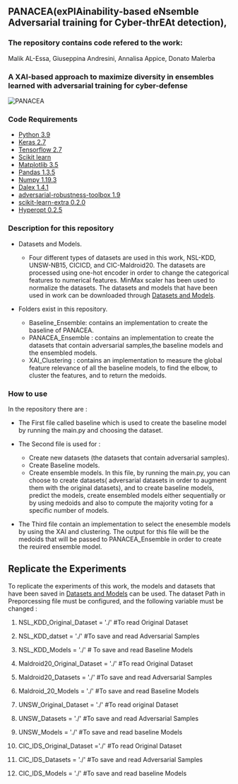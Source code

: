 ## PANACEA(exPlAinability-based eNsemble Adversarial training for Cyber-thrEAt detection),




### The repository contains code refered to the work:

Malik AL-Essa, Giuseppina Andresini, Annalisa Appice, Donato Malerba

### A XAI-based approach to maximize diversity in ensembles learned with adversarial training for cyber-defense

![PANACEA](https://user-images.githubusercontent.com/38468857/158059984-f12b6302-9d07-49ae-8a59-aed1f796af6b.png)



### Code Requirements

 * [Python 3.9](https://www.python.org/downloads/release/python-390/)
 * [Keras 2.7](https://github.com/keras-team/keras)
 * [Tensorflow 2.7](https://www.tensorflow.org/)
 * [Scikit learn](https://scikit-learn.org/stable/)
 * [Matplotlib 3.5](https://matplotlib.org/)
 * [Pandas 1.3.5](https://pandas.pydata.org/)
 * [Numpy 1.19.3](https://numpy.org/)
 * [Dalex 1.4.1](https://github.com/ModelOriented/DALEX)
 * [adversarial-robustness-toolbox 1.9](https://github.com/Trusted-AI/adversarial-robustness-toolbox)
 * [scikit-learn-extra 0.2.0](https://scikit-learn-extra.readthedocs.io/en/stable/)
 * [Hyperopt 0.2.5](https://pypi.org/project/hyperopt/)


###  Description for this repository

* Datasets and Models.
  * Four different types of datasets are used in this work, NSL-KDD, UNSW-NB15, CICICD, and CIC-Maldroid20. The datasets are processed using one-hot encoder
   in order to change the categorical features to numerical features. MinMax scaler has been used to normalize the datasets. The datasets and models that have been used 
   in work can be downloaded through [Datasets and Models](https://drive.google.com/drive/folders/1KnGoU2l1dxVQxIpq8AX9dAzTHuCl-_I5).
 
 
 * Folders exist in this repository.
      * Baseline_Ensemble: contains an implementation to create the baseline of PANACEA.
      * PANACEA_Ensemble : contains an implementation to create the datasets that contain adversarial samples,the baseline models and the ensembled models.
      * XAI_Clustering : contains an implementation to measure the global feature relevance of all the baseline models, to find the elbow, to cluster the features, and to return the         medoids.
     
   

### How to use

In the repository there are :
 * The First file called baseline which is used to create the baseline model by running the main.py and choosing the dataset.
 * The Second file is used for :
      * Create new datasets (the datasets that contain adversarial samples).
      * Create Baseline models.
      * Create ensemble models.
   In this file, by running the main.py, you can choose to create datasets( adversarial datasets in order to augment them with the original datasets), and to create baseline models,    predict the models, create ensembled models either sequentially or by using medoids and also to compute the majority voting for a specific number of models.
 
 * The Third file contain an implementation to select the enesemble models by using the XAI and clustering. The output for this file will be the medoids that will be passed to PANACEA_Ensemble in order to create the reuired ensemble model.
 

## Replicate the Experiments

To replicate the experiments of this work, the models and datasets that have been saved in [Datasets and Models](https://drive.google.com/drive/folders/1KnGoU2l1dxVQxIpq8AX9dAzTHuCl-_I5) can be used. The dataset Path in Preporcessing file must be configured, and the following variable must be changed :

   1. NSL_KDD_Original_Dataset = './'       #To read Original Dataset
   2. NSL_KDD_datset = './'                 #To save and read Adversarial Samples
   3. NSL_KDD_Models = './'                 # To save and read Baseline Models

   4. Maldroid20_Original_Dataset =  './'   #To read Original Dataset
   5. Maldroid20_Datasets = './'            #To save and read Adversarial Samples
   6. Maldroid_20_Models = './'             #To save and read Baseline Models

   7. UNSW_Original_Dataset = './'          #To read original Dataset
   8. UNSW_Datasets = './'                  #To save and read Adversarial Samples
   9. UNSW_Models = './'                    #To save and read baseline Models

   10. CIC_IDS_Original_Dataset ='./'       #To read Original Dataset
   11. CIC_IDS_Datasets = './'              #To save and read Adversarial Samples
   12. CIC_IDS_Models = './'                #To save and read baseline Models


